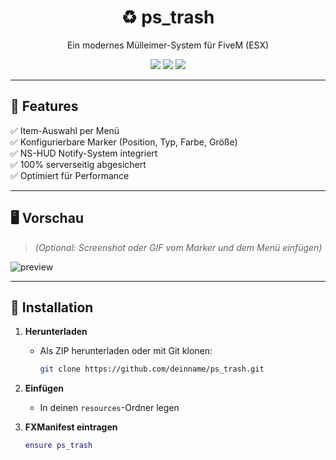 <h1 align="center">♻️ ps_trash</h1>
<p align="center">Ein modernes Mülleimer-System für FiveM (ESX)</p>

<p align="center">
  <img src="https://img.shields.io/badge/FiveM-Ready-43b581?style=for-the-badge&logo=lua" />
  <img src="https://img.shields.io/badge/ESX-Supported-blueviolet?style=for-the-badge" />
  <img src="https://img.shields.io/github/license/MIT License/ps_trash?style=for-the-badge" />
</p>

---

## 🚀 Features

✅ Item-Auswahl per Menü  
✅ Konfigurierbare Marker (Position, Typ, Farbe, Größe)  
✅ NS-HUD Notify-System integriert  
✅ 100% serverseitig abgesichert  
✅ Optimiert für Performance  

---

## 🖥️ Vorschau

> *(Optional: Screenshot oder GIF vom Marker und dem Menü einfügen)*

![preview](https://via.placeholder.com/800x400?text=Preview+coming+soon)

---

## 📂 Installation

1. **Herunterladen**
   - Als ZIP herunterladen oder mit Git klonen:
     ```bash
     git clone https://github.com/deinname/ps_trash.git
     ```

2. **Einfügen**
   - In deinen `resources`-Ordner legen

3. **FXManifest eintragen**
   ```lua
   ensure ps_trash
